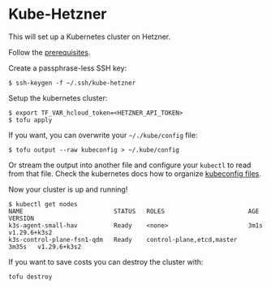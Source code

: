# Kube-Hetzner

This will set up a Kubernetes cluster on Hetzner.

Follow the [prerequisites](https://github.com/kube-hetzner/terraform-hcloud-kube-hetzner?tab=readme-ov-file#%EF%B8%8F-prerequisites).

Create a passphrase-less SSH key:
```
$ ssh-keygen -f ~/.ssh/kube-hetzner
```

Setup the kubernetes cluster:
```
$ export TF_VAR_hcloud_token=<HETZNER_API_TOKEN>
$ tofu apply
```

If you want, you can overwrite your `~/./kube/config` file:
```
$ tofu output --raw kubeconfig > ~/.kube/config
```
Or stream the output into another file and configure your `kubectl` to read from that file.
Check the kubernetes docs how to organize [kubeconfig files](https://kubernetes.io/docs/concepts/configuration/organize-cluster-access-kubeconfig/).

Now your cluster is up and running!
```
$ kubectl get nodes
NAME                         STATUS   ROLES                       AGE     VERSION
k3s-agent-small-hav          Ready    <none>                      3m1s    v1.29.6+k3s2
k3s-control-plane-fsn1-qdm   Ready    control-plane,etcd,master   3m35s   v1.29.6+k3s2
```

If you want to save costs you can destroy the cluster with:
```
tofu destroy
```
